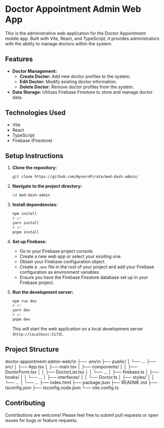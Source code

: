 # Doctor Appointment Admin Web App

This is the administrative web application for the Doctor Appointment mobile app. Built with Vite, React, and TypeScript, it provides administrators with the ability to manage doctors within the system.

## Features

-   **Doctor Management:**
    -   **Create Doctor:** Add new doctor profiles to the system.
    -   **Edit Doctor:** Modify existing doctor information.
    -   **Delete Doctor:** Remove doctor profiles from the system.
-   **Data Storage:** Utilizes Firebase Firestore to store and manage doctor data.

## Technologies Used

-   Vite
-   React
-   TypeScript
-   Firebase (Firestore)

## Setup Instructions

1.  **Clone the repository:**

    ```bash
    git clone https://github.com/WyvernPirate/med-dash-admin/
    ```

2.  **Navigate to the project directory:**

    ```bash
    cd med-dash-admin
    ```

3.  **Install dependencies:**

    ```bash
    npm install
    # or
    yarn install
    # or
    pnpm install
    ```

4.  **Set up Firebase:**
    -   Go to your Firebase project console.
    -   Create a new web app or select your existing one.
    -   Obtain your Firebase configuration object.
    -   Create a `.env` file in the root of your project and add your Firebase configuration as environment variables
    -   Ensure you have the Firebase Firestore database set up in your Firebase project.

5.  **Run the development server:**

    ```bash
    npm run dev
    # or
    yarn dev
    # or
    pnpm dev
    ```

    This will start the web application on a local development server (`http://localhost:5173`).

## Project Structure
doctor-appointment-admin-web/\n
├── .env\n
├── public/
│   └── ...
├── src/
│   ├── App.tsx
│   ├── main.tsx
│   ├── components/
│   │   ├── DoctorForm.tsx
│   │   ├── DoctorList.tsx
│   │   └── ...
│   ├── firebase.ts
│   ├── hooks/
│   │   └── ...
│   ├── interfaces/
│   │   └── Doctor.ts
│   ├── styles/
│   │   └── ...
│   └── ...
├── index.html
├── package.json
├── README.md
├── tsconfig.json
├── tsconfig.node.json
└── vite.config.ts


## Contributing

Contributions are welcome! Please feel free to submit pull requests or open issues for bugs or feature requests.

